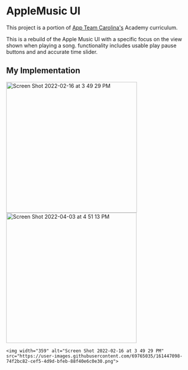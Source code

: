 # AppleMusic UI

This project is a portion of <a href="https://appteamcarolina.com">App Team Carolina's</a> Academy curriculum.

This is a rebuild of the Apple Music UI with a specific focus on the view shown when playing a song. functionality includes usable play pause buttons and and accurate time slider.

## My Implementation

<div align=left>
 
   <img height="350" alt="Screen Shot 2022-02-16 at 3 49 29 PM" src="https://user-images.githubusercontent.com/69765035/161447937-66fed5cc-401f-4862-85da-8680b40d4448.mov">
  
<img width="349" alt="Screen Shot 2022-04-03 at 4 51 13 PM" src="https://user-images.githubusercontent.com/69765035/161448124-8f1ef2fa-1dbe-4cf0-899e-9ab996451cc1.png">

</div>

```
<img width="359" alt="Screen Shot 2022-02-16 at 3 49 29 PM" src="https://user-images.githubusercontent.com/69765035/161447098-74f2bc82-cef5-4d9d-bfeb-88f40e6c0e30.png">




